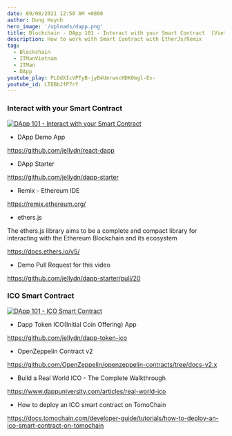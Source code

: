 ```yaml
---
date: 09/08/2021 12:50 AM +0800
author: Dung Huynh
hero_image: '/uploads/dapp.png'
title: Blockchain - DApp 101 - Interact with your Smart Contract  [Vietnamese]
description: How to work with Smart Contract with EtherJs/Remix
tag:
  - Blockchain
  - ITManVietnam
  - ITMan
  - DApp
youtube_play: PLOdXIcVPTyB-jyB4UmrwncHDK0mgl-Ex-
youtube_id: LT8BbJfP7rY
---
```


### Interact with your Smart Contract

[![DApp 101 - Interact with your Smart Contract](https://img.youtube.com/vi/LT8BbJfP7rY/0.jpg)](https://www.youtube.com/watch?v=LT8BbJfP7rY)

- DApp Demo App

https://github.com/jellydn/react-dapp

- DApp Starter

https://github.com/jellydn/dapp-starter

- Remix - Ethereum IDE

https://remix.ethereum.org/

- ethers.js

The ethers.js library aims to be a complete and compact library for interacting with the Ethereum Blockchain and its ecosystem

https://docs.ethers.io/v5/

- Demo Pull Request for this video

https://github.com/jellydn/dapp-starter/pull/20

### ICO Smart Contract

[![DApp 101 - ICO Smart Contract](https://img.youtube.com/vi/9fmViThaMGk/0.jpg)](https://www.youtube.com/watch?v=9fmViThaMGk)

- Dapp Token ICO(Initial Coin Offering) App

https://github.com/jellydn/dapp-token-ico

- OpenZeppelin Contract v2

https://github.com/OpenZeppelin/openzeppelin-contracts/tree/docs-v2.x

- Build a Real World ICO - The Complete Walkthrough

https://www.dappuniversity.com/articles/real-world-ico

- How to deploy an ICO smart contract on TomoChain

https://docs.tomochain.com/developer-guide/tutorials/how-to-deploy-an-ico-smart-contract-on-tomochain

